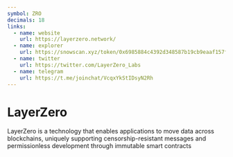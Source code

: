 ```yaml
---
symbol: ZRO
decimals: 18
links:
  - name: website
    url: https://layerzero.network/
  - name: explorer
    url: https://snowscan.xyz/token/0x6985884c4392d348587b19cb9eaaf157f13271cd
  - name: twitter
    url: https://twitter.com/LayerZero_Labs
  - name: telegram
    url: https://t.me/joinchat/VcqxYkStIDsyN2Rh
---
```


# LayerZero

LayerZero is a technology that enables applications to move data across blockchains, uniquely supporting censorship-resistant messages and permissionless development through immutable smart contracts

